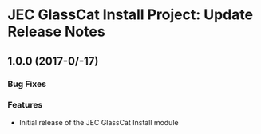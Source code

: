 # JEC GlassCat Install Project: Update Release Notes

<a name="jec-glasscat-install-1.0.0"></a>
## **1.0.0** (2017-0/-17)

### Bug Fixes

### Features

- Initial release of the JEC GlassCat Install module